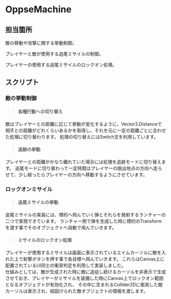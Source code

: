 # OppseMachine

## 担当箇所

敵の移動や攻撃に関する挙動制御。

プレイヤーと敵が使用する追尾ミサイルの制御。

プレイヤーの使用する追尾ミサイルのロックオン処理。

## スクリプト

### __敵の挙動制御__

>#### __各種行動への切り替え__

敵はプレイヤーとの距離に応じて挙動が変化するように、Vector3.Distanceで相手との距離がどれくらいあるかを取得し、それを元に一定の距離ごとに合わせた処理に切り替わります。
処理の切り替えにはSwitch文を利用しています。

>#### __追跡の挙動__

プレイヤーとの距離がかなり離れていた場合には処理を追跡モードに切り替えます。
追尾モードに切り替わって一定時間はプレイヤーの脱出地点の方向へ走らせて、少し経ったらプレイヤーの方向へ移動するようにさせています。


### __ロックオンミサイル__

>#### __追尾ミサイルの挙動__
追尾ミサイルの実装には、標的へ飛んでいく弾とそれらを発射するランチャーの二つで実現できています。
ランチャー側で弾を生成した時に標的のTransformを渡す事でそのオブジェクトへ自動で飛んでいきます。

>#### __ミサイルのロックオン処理__
プレイヤーが使用するミサイルは画面に表示されているエイムカーソルに敵を入れた上で射撃ボタンを押す事で各目標へ飛んでいきます。
これらはCanvas上に配置されているUI同士の衝突判定を利用して実装しました。<br>
仕組みとしては、敵が生成された時に敵に追従し続けるカーソルを非表示で生成させておき、プレイヤーがミサイルを装備した時にCanvas上でロックオン範囲となるオブジェクトが有効化され、
その中に含まれるCollider2Dに衝突した敵カーソルは表示され、紐図けられた敵オブジェクトの情報を渡します。


